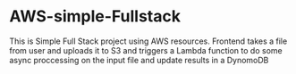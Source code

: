 # AWS-simple-Fullstack
This is Simple Full Stack project using AWS resources. Frontend takes a file from user and uploads it to S3 and triggers a Lambda function to do some async proccessing on the input file and update results in a DynomoDB
